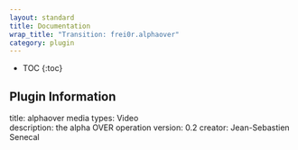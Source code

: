```yaml
---
layout: standard
title: Documentation
wrap_title: "Transition: frei0r.alphaover"
category: plugin
---
```

* TOC
{:toc}

## Plugin Information

title: alphaover
media types:
Video  
description: the alpha OVER operation
version: 0.2
creator: Jean-Sebastien Senecal
